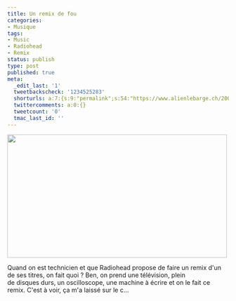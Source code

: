 ```yaml
---
title: Un remix de fou
categories:
- Musique
tags:
- Music
- Radiohead
- Remix
status: publish
type: post
published: true
meta:
  _edit_last: '1'
  tweetbackscheck: '1234525283'
  shorturls: a:7:{s:9:"permalink";s:54:"https://www.alienlebarge.ch/2008/06/12/un-remix-de-fou/";s:7:"tinyurl";s:25:"https://tinyurl.com/cfmqaf";s:4:"isgd";s:17:"https://is.gd/ikdE";s:5:"bitly";s:18:"https://bit.ly/j9lZ";s:5:"snipr";s:22:"https://snipr.com/b9x8b";s:5:"snurl";s:22:"https://snurl.com/b9x8b";s:7:"snipurl";s:24:"https://snipurl.com/b9x8b";}
  twittercomments: a:0:{}
  tweetcount: '0'
  tmac_last_id: ''
---
```

<img class="alignnone size-medium wp-image-538" title="Radiohead - Numb Remix" src="https://dlgjp9x71cipk.cloudfront.net/2008/06/radiohead.png" alt="" width="500" height="281" />

Quand on est technicien et que Radiohead propose de faire un remix d'un de ses titres, on fait quoi ? Ben, on prend une télévision, plein de disques durs, un oscilloscope, une machine à écrire et on le fait ce remix. C'est à voir, ça m'a laissé sur le c...

<!--more-->

<object classid="clsid:d27cdb6e-ae6d-11cf-96b8-444553540000" width="400" height="225" codebase="https://download.macromedia.com/pub/shockwave/cabs/flash/swflash.cab#version=6,0,40,0"><param name="allowfullscreen" value="true" /><param name="allowscriptaccess" value="always" /><param name="src" value="https://www.vimeo.com/moogaloop.swf?clip_id=1109226&amp;server=www.vimeo.com&amp;show_title=1&amp;show_byline=1&amp;show_portrait=0&amp;color=&amp;fullscreen=1" /><embed type="application/x-shockwave-flash" width="400" height="225" src="https://www.vimeo.com/moogaloop.swf?clip_id=1109226&amp;server=www.vimeo.com&amp;show_title=1&amp;show_byline=1&amp;show_portrait=0&amp;color=&amp;fullscreen=1" allowscriptaccess="always" allowfullscreen="true"></embed></object>
